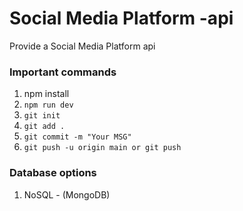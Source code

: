 # Social Media Platform -api

Provide a Social Media Platform api 

### Important commands 

1. npm install
2. `npm run dev`
3. `git init`
4. `git add .`
5. `git commit -m "Your MSG"`
6. `git push -u origin main or git push`

### Database options


1. NoSQL - (MongoDB)
